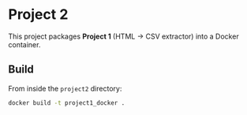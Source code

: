 # Project 2 

This project packages **Project 1** (HTML → CSV extractor) into a Docker container.

## Build

From inside the `project2` directory:

```bash
docker build -t project1_docker .

